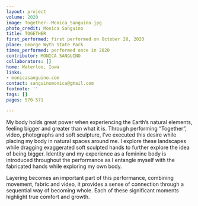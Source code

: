 ```yaml
---
layout: project
volume: 2020
image: Together--Monica_Sanguino.jpg
photo_credit: Monica Sanguino
title: TOGETHER
first_performed: first performed on October 28, 2020
place: George Wyth State Park
times_performed: performed once in 2020
contributor: MONICA SANGUINO
collaborators: []
home: Waterloo, Iowa
links:
- monicasanguino.com
contact: sanguinomonica@gmail.com
footnote: ''
tags: []
pages: 570-571

---
```


My body holds great power when experiencing the Earth’s natural elements, feeling bigger and greater than what it is. Through performing “Together”, video, photographs and soft sculpture, I’ve executed this desire while placing my body in natural spaces around me. I explore these landscapes while dragging exaggerated soft sculpted hands to further explore the idea of being bigger. Identity and my experience as a feminine body is introduced throughout the performance as I entangle myself with the fabricated hands while exploring my own body.

Layering becomes an important part of this performance, combining movement, fabric and video, it provides a sense of connection through a sequential way of becoming whole. Each of these significant moments highlight true comfort and growth.
